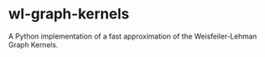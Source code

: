 # wl-graph-kernels
A Python implementation of a fast approximation of the Weisfeiler-Lehman Graph Kernels.
